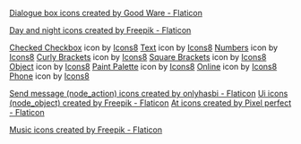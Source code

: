 <a href="https://www.flaticon.com/free-icons/dialogue-box" title="dialogue box icons">Dialogue box icons created by Good Ware - Flaticon</a> 

<a href="https://www.flaticon.com/free-icons/day-and-night" title="day and night icons">Day and night icons created by Freepik - Flaticon</a>

<a target="_blank" href="https://icons8.com/icon/84086/checked-checkbox">Checked Checkbox</a> icon by <a target="_blank" href="https://icons8.com">Icons8</a>
<a target="_blank" href="https://icons8.com/icon/78858/text">Text</a> icon by <a target="_blank" href="https://icons8.com">Icons8</a>
<a target="_blank" href="https://icons8.com/icon/1CWVOXP07N9r/numbers">Numbers</a> icon by <a target="_blank" href="https://icons8.com">Icons8</a>
<a target="_blank" href="https://icons8.com/icon/122581/curly-brackets">Curly Brackets</a> icon by <a target="_blank" href="https://icons8.com">Icons8</a>
<a target="_blank" href="https://icons8.com/icon/8hsHuynPDu-u/square-brackets">Square Brackets</a> icon by <a target="_blank" href="https://icons8.com">Icons8</a>
<a target="_blank" href="https://icons8.com/icon/csFZmVA8cDCr/object">Object</a> icon by <a target="_blank" href="https://icons8.com">Icons8</a>
<a target="_blank" href="https://icons8.com/icon/5z4dMIkL5eNU/paint-palette">Paint Palette</a> icon by <a target="_blank" href="https://icons8.com">Icons8</a>
<a target="_blank" href="https://icons8.com/icon/KJFHygYWplBs/online">Online</a> icon by <a target="_blank" href="https://icons8.com">Icons8</a>
<a target="_blank" href="https://icons8.com/icon/b7F1F6mHPgxh/phone">Phone</a> icon by <a target="_blank" href="https://icons8.com">Icons8</a>

<a href="https://www.flaticon.com/free-icons/send-message" title="send message icons">Send message (node_action) icons created by onlyhasbi - Flaticon</a>
<a href="https://www.flaticon.com/free-icons/ui" title="ui icons">Ui icons (node_object) created by Freepik - Flaticon</a>
<a href="https://www.flaticon.com/free-icons/at" title="at icons">At icons created by Pixel perfect - Flaticon</a>

<a href="https://www.flaticon.com/free-icons/music" title="music icons">Music icons created by Freepik - Flaticon</a>
